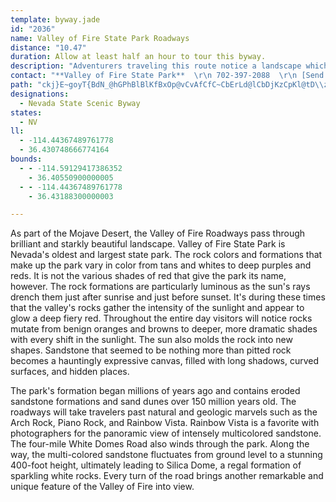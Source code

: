 ```yaml
---
template: byway.jade
id: "2036"
name: Valley of Fire State Park Roadways
distance: "10.47"
duration: Allow at least half an hour to tour this byway.
description: "Adventurers traveling this route notice a landscape which shifts with each slight movement of the sun. Rocks mutate from benign oranges and browns to deeper, more dramatic shades."
contact: "**Valley of Fire State Park**  \r\n 702-397-2088  \r\n [Send E-mail](mailto:vof@comnett.net )  \r\n\r\n"
path: "ckj}E~goyT{BdN_@hGPhBlBlKfBxOp@vCvAfCfC~CbErLd@lCbDjKzCpKl@tD\\zHDpKWrOGhDG`DSxKoCda@PvIPzAV^hDbF^nA?~A?|Cm@hGaBpHqFvQMnAP~LCvZzBlIx@pBh@rCGtDsApHHhDpCnJt@rDPlF_BjPe@jH?|K~AnSf@|BHl@n@pFHp@bEhRp@xIHdEi@pEe@hBcBzG^nMaBr]??mBxX?~@^hA^j@kAh@eAb@aQpAsHtAw@b@i@Ba@VqBTAaK@`KpBU`@Wh@Cv@c@rHuA`QqAdAc@jAi@bAdBf@^rFbEZN@?`MjGfA\\|Aj@tVrIdHfCbHfFtE`BrG|Fr@zADBv@jGlD|IfJzUtAbElHhT^xDj@bQr@tTE~Gu@hGWzG{@vE_CxJmAbDqCzYFfEz@lDbDpHbAvHGfCQbAaBxAu@nAuADiF_D_BIm@g@q@qBcBeBaAEq@f@gB|C{AhDeBzB{OnP_BbFq@rAEDcAlA"
designations: 
  - Nevada State Scenic Byway
states: 
  - NV
ll: 
  - -114.44367489761778
  - 36.430748666774164
bounds: 
  - - -114.59129417386352
    - 36.40550900000005
  - - -114.44367489761778
    - 36.43188300000003

---
```


<p>As part of the Mojave Desert, the Valley of Fire Roadways pass through brilliant and starkly beautiful landscape.  Valley of Fire State Park is Nevada's oldest and largest state park.  The rock colors and formations that make up the park vary in color from tans and whites to deep purples and reds.  It is not the various shades of red that give the park its name, however.  The rock formations are particularly luminous as the sun's rays drench them just after sunrise and just before sunset.  It's during these times that the valley's rocks gather the intensity of the sunlight and appear to glow a deep fiery red.  Throughout the entire day visitors will notice rocks mutate from benign oranges and browns to deeper, more dramatic shades with every shift in the sunlight.  The sun also molds the rock into new shapes.  Sandstone that seemed to be nothing more than pitted rock becomes a hauntingly expressive canvas, filled with long shadows, curved surfaces, and hidden places.</p>

<p>The park's formation began millions of years ago and contains eroded sandstone formations and sand dunes over 150 million years old.  The roadways will take travelers past natural and geologic marvels such as the Arch Rock, Piano Rock, and Rainbow Vista.  Rainbow Vista is a favorite with photographers for the panoramic view of intensely multicolored sandstone.  The four-mile White Domes Road also winds through the park.  Along the way, the multi-colored sandstone fluctuates from ground level to a stunning 400-foot height, ultimately leading to Silica Dome, a regal formation of sparkling white rocks.  Every turn of the road brings another remarkable and unique feature of the Valley of Fire into view.  </p>